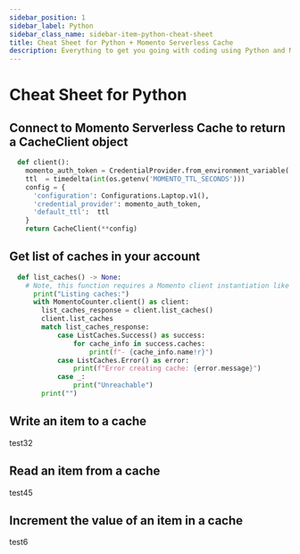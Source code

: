```yaml
---
sidebar_position: 1
sidebar_label: Python
sidebar_class_name: sidebar-item-python-cheat-sheet
title: Cheat Sheet for Python + Momento Serverless Cache
description: Everything to get you going with coding using Python and Momento Serverless Cache
---
```


# Cheat Sheet for Python


## Connect to Momento Serverless Cache to return a CacheClient object
```python
  def client():
    momento_auth_token = CredentialProvider.from_environment_variable('MOMENTO_AUTH_TOKEN')
    ttl  = timedelta(int(os.getenv('MOMENTO_TTL_SECONDS')))
    config = {
      'configuration': Configurations.Laptop.v1(),
      'credential_provider': momento_auth_token,
      'default_ttl':  ttl
    }
    return CacheClient(**config)
```
## Get list of caches in your account
```python
  def list_caches() -> None:
    # Note, this function requires a Momento client instantiation like in client() above.
      print("Listing caches:")
      with MomentoCounter.client() as client:
        list_caches_response = client.list_caches()
        client.list_caches
        match list_caches_response:
            case ListCaches.Success() as success:
                for cache_info in success.caches:
                    print(f"- {cache_info.name!r}")
            case ListCaches.Error() as error:
                print(f"Error creating cache: {error.message}")
            case _:
                print("Unreachable")
        print("")
```
## Write an item to a cache
test32
## Read an item from a cache
test45
## Increment the value of an item in a cache
test6
